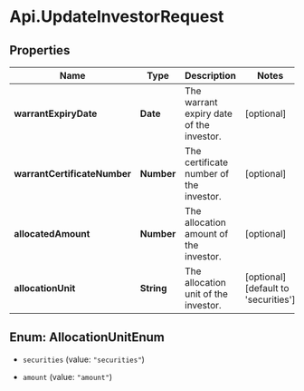 # Api.UpdateInvestorRequest

## Properties

Name | Type | Description | Notes
------------ | ------------- | ------------- | -------------
**warrantExpiryDate** | **Date** | The warrant expiry date of the investor. | [optional] 
**warrantCertificateNumber** | **Number** | The certificate number of the investor. | [optional] 
**allocatedAmount** | **Number** | The allocation amount of the investor. | [optional] 
**allocationUnit** | **String** | The allocation unit of the investor. | [optional] [default to &#39;securities&#39;]



## Enum: AllocationUnitEnum


* `securities` (value: `"securities"`)

* `amount` (value: `"amount"`)




